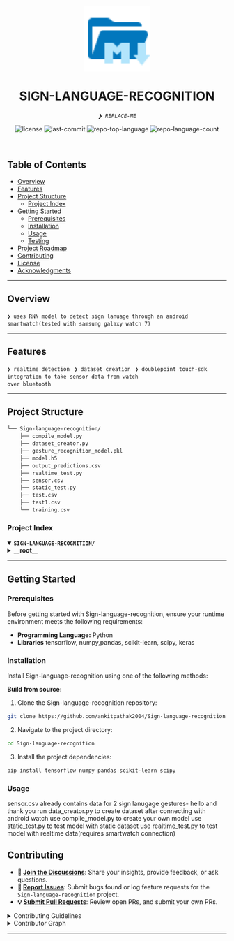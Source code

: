 <p align="center">
    <img src="https://raw.githubusercontent.com/PKief/vscode-material-icon-theme/ec559a9f6bfd399b82bb44393651661b08aaf7ba/icons/folder-markdown-open.svg" align="center" width="30%">
</p>
<p align="center"><h1 align="center">SIGN-LANGUAGE-RECOGNITION</h1></p>
<p align="center">
	<em><code>❯ REPLACE-ME</code></em>
</p>
<p align="center">
	<img src="https://img.shields.io/github/license/ankitpathak2004/Sign-language-recognition?style=default&logo=opensourceinitiative&logoColor=white&color=0080ff" alt="license">
	<img src="https://img.shields.io/github/last-commit/ankitpathak2004/Sign-language-recognition?style=default&logo=git&logoColor=white&color=0080ff" alt="last-commit">
	<img src="https://img.shields.io/github/languages/top/ankitpathak2004/Sign-language-recognition?style=default&color=0080ff" alt="repo-top-language">
	<img src="https://img.shields.io/github/languages/count/ankitpathak2004/Sign-language-recognition?style=default&color=0080ff" alt="repo-language-count">
</p>
<p align="center"><!-- default option, no dependency badges. -->
</p>
<p align="center">
	<!-- default option, no dependency badges. -->
</p>
<br>

##  Table of Contents

- [ Overview](#-overview)
- [ Features](#-features)
- [ Project Structure](#-project-structure)
  - [ Project Index](#-project-index)
- [ Getting Started](#-getting-started)
  - [ Prerequisites](#-prerequisites)
  - [ Installation](#-installation)
  - [ Usage](#-usage)
  - [ Testing](#-testing)
- [ Project Roadmap](#-project-roadmap)
- [ Contributing](#-contributing)
- [ License](#-license)
- [ Acknowledgments](#-acknowledgments)

---

##  Overview

<code>❯ uses RNN model to detect sign lanuage through an android smartwatch(tested with samsung galaxy watch 7) </code>

---

##  Features

<code>❯ realtime detection </code>
<code>❯ dataset creation </code>
<code>❯ doublepoint touch-sdk integration to take sensor data from watch over bluetooth </code>


---

##  Project Structure

```sh
└── Sign-language-recognition/
    ├── compile_model.py
    ├── dataset_creator.py
    ├── gesture_recognition_model.pkl
    ├── model.h5
    ├── output_predictions.csv
    ├── realtime_test.py
    ├── sensor.csv
    ├── static_test.py
    ├── test.csv
    ├── test1.csv
    └── training.csv
```


###  Project Index
<details open>
	<summary><b><code>SIGN-LANGUAGE-RECOGNITION/</code></b></summary>
	<details> <!-- __root__ Submodule -->
		<summary><b>__root__</b></summary>
		<blockquote>
			<table>
			<tr>
				<td><b><a href='https://github.com/ankitpathak2004/Sign-language-recognition/blob/master/compile_model.py'>compile_model.py</a></b></td>
				<td><code>❯ REPLACE-ME</code></td>
			</tr>
			<tr>
				<td><b><a href='https://github.com/ankitpathak2004/Sign-language-recognition/blob/master/dataset_creator.py'>dataset_creator.py</a></b></td>
				<td><code>❯ REPLACE-ME</code></td>
			</tr>
			<tr>
				<td><b><a href='https://github.com/ankitpathak2004/Sign-language-recognition/blob/master/realtime_test.py'>realtime_test.py</a></b></td>
				<td><code>❯ REPLACE-ME</code></td>
			</tr>
			<tr>
				<td><b><a href='https://github.com/ankitpathak2004/Sign-language-recognition/blob/master/static_test.py'>static_test.py</a></b></td>
				<td><code>❯ REPLACE-ME</code></td>
			</tr>
			</table>
		</blockquote>
	</details>
</details>

---
##  Getting Started

###  Prerequisites

Before getting started with Sign-language-recognition, ensure your runtime environment meets the following requirements:

- **Programming Language:** Python
- **Libraries** tensorflow, numpy,pandas, scikit-learn, scipy, keras


###  Installation

Install Sign-language-recognition using one of the following methods:

**Build from source:**

1. Clone the Sign-language-recognition repository:
```sh
git clone https://github.com/ankitpathak2004/Sign-language-recognition
```

2. Navigate to the project directory:
```sh
cd Sign-language-recognition
```

3. Install the project dependencies:

```sh
pip install tensorflow numpy pandas scikit-learn scipy 
```


###  Usage
sensor.csv already contains data for 2 sign lanugage gestures- hello and thank you
run data_creator.py to create dataset after connecting with android watch
use compile_model.py to create your own model
use static_test.py to test model with static dataset 
use realtime_test.py to test model with realtime data(requires smartwatch connection)




##  Contributing

- **💬 [Join the Discussions](https://github.com/ankitpathak2004/Sign-language-recognition/discussions)**: Share your insights, provide feedback, or ask questions.
- **🐛 [Report Issues](https://github.com/ankitpathak2004/Sign-language-recognition/issues)**: Submit bugs found or log feature requests for the `Sign-language-recognition` project.
- **💡 [Submit Pull Requests](https://github.com/ankitpathak2004/Sign-language-recognition/blob/main/CONTRIBUTING.md)**: Review open PRs, and submit your own PRs.

<details closed>
<summary>Contributing Guidelines</summary>

1. **Fork the Repository**: Start by forking the project repository to your github account.
2. **Clone Locally**: Clone the forked repository to your local machine using a git client.
   ```sh
   git clone https://github.com/ankitpathak2004/Sign-language-recognition
   ```
3. **Create a New Branch**: Always work on a new branch, giving it a descriptive name.
   ```sh
   git checkout -b new-feature-x
   ```
4. **Make Your Changes**: Develop and test your changes locally.
5. **Commit Your Changes**: Commit with a clear message describing your updates.
   ```sh
   git commit -m 'Implemented new feature x.'
   ```
6. **Push to github**: Push the changes to your forked repository.
   ```sh
   git push origin new-feature-x
   ```
7. **Submit a Pull Request**: Create a PR against the original project repository. Clearly describe the changes and their motivations.
8. **Review**: Once your PR is reviewed and approved, it will be merged into the main branch. Congratulations on your contribution!
</details>

<details closed>
<summary>Contributor Graph</summary>
<br>
<p align="left">
   <a href="https://github.com{/ankitpathak2004/Sign-language-recognition/}graphs/contributors">
      <img src="https://contrib.rocks/image?repo=ankitpathak2004/Sign-language-recognition">
   </a>
</p>
</details>

---



